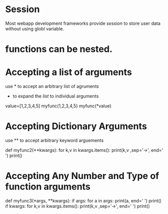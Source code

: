 # Session
 Most webapp development frameworks provide *session* to store user data without using globl variable.

 # functions can be nested.

 # Accepting a list of arguments
 use * to accept an arbitrary list of agruments
 * to expand the *list* to individual arguments

 value=[1,2,3,4,5]
 myfunc(1,2,3,4,5)
 myfunc(*value)

 # Accepting Dictionary Arguments
 use ** to accept arbitrary keyword arguements

 def myfunc2(**kwargs):
    for k,v in kwargs.items():
        print(k,v ,sep='->', end=' ')
    print()

# Accepting Any Number and Type of function arguments
def myfunc3(*args, **kwargs):
  if args:
    for a in args:
        print(a, end=' ')
    print()
  if kwargs:
    for k,v in kwargs.items():
        print(k,v ,sep='->', end=' ')
    print()
    